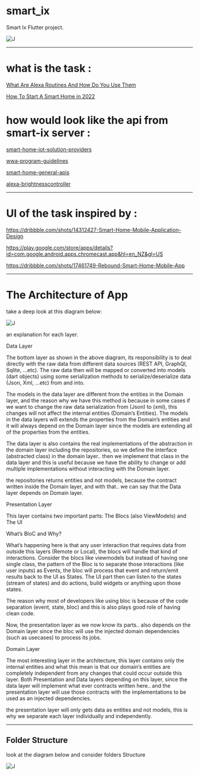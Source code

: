 # smart_ix

Smart Ix Flutter project.

<img src="https://i.postimg.cc/FFD0HGmb/demoapp.png" alt="J" style="max-width: 100%;">

-------------------------------------------------------------------------------

# what is the task :

[What Are Alexa Routines And How Do You Use Them](https://youtu.be/AwYn31iql0Q)

[How To Start A Smart Home in 2022](https://youtu.be/mI86siMLX_o)

# how would look like the api from smart-ix server : 

[smart-home-iot-solution-providers](https://developer.amazon.com/en-US/docs/alexa/smarthome/smart-home-iot-solution-providers.html)

[wwa-program-guidelines](https://developer.amazon.com/support/legal/wwa-program-guidelines)

[smart-home-general-apis](https://developer.amazon.com/en-US/docs/alexa/device-apis/smart-home-general-apis.html)

[alexa-brightnesscontroller](https://developer.amazon.com/en-US/docs/alexa/device-apis/alexa-brightnesscontroller.html)

-------------------------------------------------------------------------------

# UI of the task inspired by :

https://dribbble.com/shots/14312427-Smart-Home-Mobile-Application-Design

https://play.google.com/store/apps/details?id=com.google.android.apps.chromecast.app&hl=en_NZ&gl=US

https://dribbble.com/shots/17461749-Rebound-Smart-Home-Mobile-App

-------------------------------------------------------------------------------

# The Architecture of App

take a deep look at this diagram below:

<img src="https://miro.medium.com/max/700/1*N_XONqoIoxQIExSn2yVNDQ.png" alt="J" style="max-width: 100%;">

an explanation for each layer.

Data Layer

The bottom layer as shown in the above diagram, its responsibility is to deal directly with the raw data from different data sources (REST API, GraphQl, Sqlite, …etc). The raw data then will be mapped or converted into models (dart objects) using some serialization methods to serialize/deserialize data (Json, Xml, …etc) from and into.

The models in the data layer are different from the entities in the Domain layer, and the reason why we have this method is because in some cases if we want to change the raw data serialization from (Json) to (xml), this changes will not affect the internal entities (Domain’s Entities). The models in the data layers will extends the properties from the Domain’s entities and it will always depend on the Domain layer since the models are extending all of the properties from the entities.

The data layer is also contains the real implementations of the abstraction in the domain layer including the repositories, so we define the interface (abstracted class) in the domain layer.. then we implement that class in the data layer and this is useful because we have the ability to change or add multiple implementations without interacting with the Domain layer.

the repositories returns entities and not models, because the contract written inside the Domain layer, and with that.. we can say that the Data layer depends on Domain layer.

Presentation Layer

This layer contains two important parts: The Blocs (also ViewModels) and The UI

What’s BloC and Why?

What’s happening here is that any user interaction that requires data from outside this layers (Remote or Local), the blocs will handle that kind of interactions. Consider the blocs like viewmodels but instead of having one single class, the pattern of the Bloc is to separate those interactions (like user inputs) as Events, the bloc will process that event and return/emit results back to the UI as States. The UI part then can listen to the states (stream of states) and do actions, build widgets or anything upon those states.

The reason why most of developers like using bloc is because of the code separation (event, state, bloc) and this is also plays good role of having clean code.

Now, the presentation layer as we now know its parts.. also depends on the Domain layer since the bloc will use the injected domain dependencies (such as usecases) to process its jobs.

Domain Layer

The most interesting layer in the architecture, this layer contains only the internal entities and what this mean is that our domain’s entities are completely independent from any changes that could occur outside this layer. Both Presentation and Data layers depending on this layer, since the data layer will implement what ever contracts written here.. and the presentation layer will use those contracts with the implementations to be used as an injected dependencies.

the presentation layer will only gets data as entities and not models, this is why we separate each layer individually and independently.

-------------------------------------------------------------------------------

## Folder Structure

look at the diagram below and consider folders Structure

<img src="https://miro.medium.com/max/700/1*xR0QbSgfoODe3rH0nPwpPg.png" alt="J" style="max-width: 100%;">
